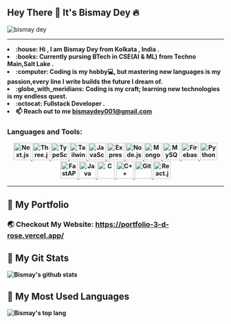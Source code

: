 <!-- @format -->

## Hey There :wave: It's Bismay Dey :fire:
<img src="https://komarev.com/ghpvc/?username=BismayDey&label=🕵️&color=blue" alt="bismay dey" />
<hr>
<b>
<li> :house: Hi , I am Bismay Dey from Kolkata , India . <br>
<li> :books: Currently pursing BTech in CSE(AI & ML) from Techno Main,Salt Lake . <br>
<li> :computer: Coding is my hobby💻, but mastering new languages is my passion,every line I write builds the future I dream of. <br>
<li> :globe_with_meridians: Coding is my craft; learning new technologies is my endless quest.<br>
<li> :octocat: Fullstack Developer .<br>
<li>📫 Reach out to me <a href="bismaydey001@gmail.com">bismaydey001@gmail.com</a>
 <br> <h3 align="left">Languages and Tools:</h3>
<p align="center">
  <a href="https://nextjs.org/" target="_blank" rel="noreferrer">
    <img src="https://skillicons.dev/icons?i=nextjs" alt="Next.js" width="40" height="40"/>
  </a>
  <a href="https://threejs.org/" target="_blank" rel="noreferrer">
    <img src="https://skillicons.dev/icons?i=threejs" alt="Three.js" width="40" height="40"/>
  </a>
  <a href="https://www.typescriptlang.org/" target="_blank" rel="noreferrer">
    <img src="https://skillicons.dev/icons?i=typescript" alt="TypeScript" width="40" height="40"/>
  </a>
  <a href="https://tailwindcss.com/" target="_blank" rel="noreferrer">
    <img src="https://skillicons.dev/icons?i=tailwind" alt="Tailwind CSS" width="40" height="40"/>
  </a>
  <a href="https://developer.mozilla.org/en-US/docs/Web/JavaScript" target="_blank" rel="noreferrer">
    <img src="https://skillicons.dev/icons?i=javascript" alt="JavaScript" width="40" height="40"/>
  </a>
  <a href="https://expressjs.com/" target="_blank" rel="noreferrer">
    <img src="https://skillicons.dev/icons?i=express" alt="Express.js" width="40" height="40"/>
  </a>
  <a href="https://nodejs.org/" target="_blank" rel="noreferrer">
    <img src="https://skillicons.dev/icons?i=nodejs" alt="Node.js" width="40" height="40"/>
  </a>
  <a href="https://www.mongodb.com/" target="_blank" rel="noreferrer">
    <img src="https://skillicons.dev/icons?i=mongodb" alt="MongoDB" width="40" height="40"/>
  </a>
  <a href="https://www.mysql.com/" target="_blank" rel="noreferrer">
    <img src="https://skillicons.dev/icons?i=mysql" alt="MySQL" width="40" height="40"/>
  </a>
  <a href="https://firebase.google.com/" target="_blank" rel="noreferrer">
    <img src="https://skillicons.dev/icons?i=firebase" alt="Firebase" width="40" height="40"/>
  </a>
  <a href="https://www.python.org/" target="_blank" rel="noreferrer">
    <img src="https://skillicons.dev/icons?i=python" alt="Python" width="40" height="40"/>
  </a>
  <a href="https://fastapi.tiangolo.com/" target="_blank" rel="noreferrer">
    <img src="https://skillicons.dev/icons?i=fastapi" alt="FastAPI" width="40" height="40"/>
  </a>
  <a href="https://www.java.com/" target="_blank" rel="noreferrer">
    <img src="https://skillicons.dev/icons?i=java" alt="Java" width="40" height="40"/>
  </a>
  <a href="https://www.cprogramming.com/" target="_blank" rel="noreferrer">
    <img src="https://skillicons.dev/icons?i=c" alt="C" width="40" height="40"/>
  </a>
  <a href="https://isocpp.org/" target="_blank" rel="noreferrer">
    <img src="https://skillicons.dev/icons?i=cpp" alt="C++" width="40" height="40"/>
  </a>
  <a href="https://git-scm.com/" target="_blank" rel="noreferrer">
    <img src="https://skillicons.dev/icons?i=git" alt="Git" width="40" height="40"/>
  </a>
  <a href="https://reactjs.org/" target="_blank" rel="noreferrer">
    <img src="https://skillicons.dev/icons?i=react" alt="React.js" width="40" height="40"/>
  </a>
</p>

<b>
<hr>

## :rocket: My Portfolio

### :earth_asia: Checkout My Website: https://portfolio-3-d-rose.vercel.app/

## :tada: My Git Stats

![Bismay's github stats](https://github-readme-stats.vercel.app/api?username=BismayDey&show_icons=true&theme=radical)

## :crystal_ball: My Most Used Languages

![Bismay's top lang](https://github-readme-stats.vercel.app/api/top-langs/?username=BismayDey&layout=compact)
